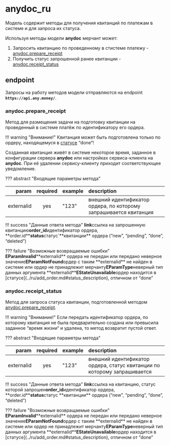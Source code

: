 # anydoc\_ru

Модель содержит методы для получения квитанций по платежам в системе и для запроса их статуса.

Используя методы модели **anydoc** мерчант может:

1. Запросить квитанцию по проведенному в стистеме платежу - [anydoc.prepare\_receipt](anydoc_ru.md#anydoc_prepare_receipt)
2. Получить статус запрошенной ранее квитанции - [anydoc.receipt\_status](anydoc_ru.md#anydoc_receipt_status)

## endpoint

Запросы на работу методов модели отправляются на endpoint **`https://api.any.money/`**.

### anydoc.prepare\_receipt

Метод для размещения задачи на подготовку квитанции на проведенный в системе платёж по идентификатору его ордера.

!!! warning "Внимание!" Квитанция может быть подготовлена только по ордеру, находящемуся в [статусе](ru/add_order.md#status_description) “done“!

Созданная квитанция живёт в системе некоторое время, заданное в конфигурации сервера **anydoc** или настройках сервиса-клиента на **anydoc**. При её удалении сервису-клиенту приходит соответствующее уведомление.

??? abstract "Входящие параметры метода"

| param | required | example | description |
| ---: | :---: | :--- | :--- |
| externalid | yes | "123" | внешний идентификатор ордера, по которому запрашивается квитанция |

!!! success "Данные ответа метода" **link**ссылка на запрошенную квитанцию**order\_id**идентификатор ордера, \*\*order.id\*\***status**статус\`\*\*квитанции\*\* ордера \(“new”, “pending”, “done”, “deleted”\)

??? failure "Возможные возвращаемые ошибки" **EParamInvalid**\*\*externalid\*\* ордера не передан или передано неверное значение**EParamNotFound**ордер с таким \*\*externalid\*\* не найден в системе или ордер не принадлежит мерчанту**EParamType**неверный тип данных аргумента \*\*externalid\*\***EStateUnavailable**ордер находится в \[статусе\]\(../ru/add\_order.md\#status\_description\), отличном от “done”

### anydoc.receipt\_status

Метод для запроса статуса квитанции, подготовленной методом [anydoc.prepare\_receipt](anydoc_ru.md#anydoc_prepare_receipt).

!!! warning "Внимание!" Если передать идентификатор ордера, по которому квитанция не была предварительно создана или превысила заданное “время жизни“ и удалена, то метод возвратит пустой ответ.

??? abstract "Входящие параметры метода"

| param | required | example | description |
| ---: | :---: | :--- | :--- |
| externalid | yes | "123" | внешний идентификатор ордера, статус квитанции по которому запрашивается |

!!! success "Данные ответа метода" **link**ссылка на квитанцию, статус которой запрошен**order\_id**идентификатор ордера, \*\*order.id\*\***status**статус \*\*квитанции\*\* ордера \(“new”, “pending”, “done”, “deleted”\)

??? failure "Возможные возвращаемые ошибки" **EParamInvalid**\*\*externalid\*\* ордера не передан или передано неверное значение**EParamNotFound**ордер с таким \*\*externalid\*\* не найден в системе или ордер не принадлежит мерчанту**EParamType**неверный тип данных аргумента \*\*externalid\*\***EStateUnavailable**ордер находится в \[статусе\]\(../ru/add\_order.md\#status\_description\), отличном от “done”

